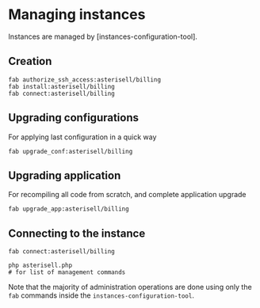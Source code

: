 # Managing instances 

Instances are managed by [instances-configuration-tool].

## Creation

```
fab authorize_ssh_access:asterisell/billing
fab install:asterisell/billing
fab connect:asterisell/billing
```

## Upgrading configurations

For applying last configuration in a quick way

```
fab upgrade_conf:asterisell/billing
```

## Upgrading application

For recompiling all code from scratch, and complete application upgrade

```
fab upgrade_app:asterisell/billing
```

## Connecting to the instance

```
fab connect:asterisell/billing

php asterisell.php
# for list of management commands
```

Note that the majority of administration operations are done using only the ``fab`` commands inside the ``instances-configuration-tool``.
